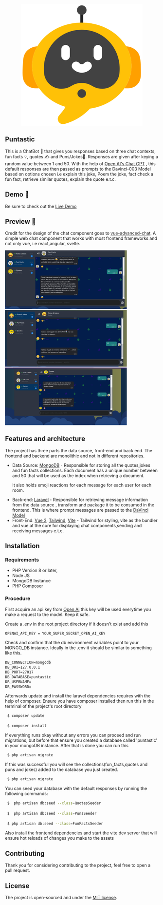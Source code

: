 <p align="center"><a href="https://laravel.com" target="_blank"><img src="https://raw.githubusercontent.com/melvin78/Puntastic/master/blob/chat.png" width="400" alt="Puntastic Logo"></a></p>


## Puntastic

This is a ChatBot 🤖 that gives you responses based on three chat contexts, fun facts 💡, quotes ✍ and Puns/Jokes🙂. Responses are given
after keying a random value between 1 and 50.
With the help of [Open AI's Chat GPT](https://openai.com/blog/chatgpt/) , this default responses are then passed as prompts to the Davinci-003 Model based
on options chosen i.e explain this joke, Poem the joke, fact check a fun fact, retrieve similar quotes, explain the quote e.t.c.

## Demo 🚀

Be sure to check out the [Live Demo](https://chat-bot.webmelvin.me) 

## Preview 🌟

Credit for the design of the chat component goes to [vue-advanced-chat](https://github.com/antoine92190/vue-advanced-chat). A simple web chat component that works with most frontend frameworks
and not only vue, i.e react,angular, svelte.

<img src="https://raw.githubusercontent.com/melvin78/Puntastic/master/blob/fun-fact.png" width="400" alt="Puntastic Logo">

<img src="https://raw.githubusercontent.com/melvin78/Puntastic/master/blob/pun-joke.png" width="400" alt="Puntastic Logo">

<img src="https://raw.githubusercontent.com/melvin78/Puntastic/master/blob/quotes.png" width="400" alt="Puntastic Logo">



## Features and architecture

The project has three parts the data source, front-end and back end. The frontend and backend are monolithic
and not in different repositories.

- Data Source: [MongoDB](https://github.com/mongodb/mongo) - Responsible for storing all the quotes,jokes and fun facts collections. Each document has a unique number between 
  and 50 that will be used as the index when retrieving a document.
  <p>It also holds emoji reactions for each message for each user for each room.
  </p>
- Back-end: [Laravel](https://github.com/laravel/laravel) - Responsible for retrieving message information
  from the data source , transform and package it to be consumed in the frontend. 
  This is where prompt messages are passed to the [DaVinci Model](https://beta.openai.com/docs/models/gpt-3)
- Front-End: [Vue 3](https://github.com/vuejs/vue), [Tailwind](https://github.com/tailwindlabs/tailwindcss), [Vite](https://github.com/vitejs/vite) - Tailwind for styling, vite as the bundler and vue at the core
  for displaying chat components,sending and receiving messages e.t.c. 
 

## Installation

### Requirements
- PHP Version 8 or later,
- Node JS 
- MongoDB Instance
- PHP Composer

### Procedure
  
First acquire an api key from [Open Ai](https://openai.com/) this key will be used everytime you make a request to the model. Keep it safe.

Create a .env in the root project directory if it doesn't exist and add this 

```
OPENAI_API_KEY = YOUR_SUPER_SECRET_OPEN_AI_KEY
```

Check and confirm that the db environment variables point to your MONGO_DB instance. Ideally in the .env it should be similar to something like this.
```
DB_CONNECTION=mongodb
DB_URI=127.0.0.1
DB_PORT=27017
DB_DATABASE=puntastic
DB_USERNAME=
DB_PASSWORD=
```

Afterwards update and install the laravel dependencies requires with the help of composer. Ensure you have composer installed then run this in the terminal of the project's root directory
```bash
 $ composer update
 
 $ composer install
```

If everything runs okay without any errors you can proceed and
run migrations, but before that ensure you created a database called 'puntastic' in your mongoDB instance. After that is done you can run this
```bash
 $ php artisan migrate
```
If this was successful you will see the collections(fun_facts,quotes and puns and jokes) added to the database you just created. 
```bash
 $ php artisan migrate
```

You can seed
your database with the default responses by running the following commands:
```bash
 $  php artisan db:seed --class=QuotesSeeder    
 
 $  php artisan db:seed --class=PunsSeeder 
 
 $ php artisan db:seed --class=FunFactsSeeder    
```


Also install the frontend dependencies and start the vite dev server that will ensure hot reloads
of changes you make to the assets



## Contributing

Thank you for considering contributing to the project, feel free to open a pull request.

## License

The project is open-sourced and under the [MIT license](https://opensource.org/licenses/MIT).
